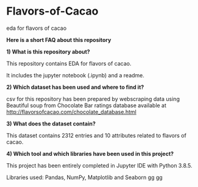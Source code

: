 # Flavors-of-Cacao
eda for flavors of cacao 

**Here is a short FAQ about this repository**

**1) What is this repository about?**

This repository contains EDA for flavors of cacao.

It includes the jupyter notebook (.ipynb) and a readme.

**2) Which dataset has been used and where to find it?**

csv for this repository has been prepared by webscraping data using Beautiful soup from Chocolate Bar ratings database available at http://flavorsofcacao.com/chocolate_database.html

**3) What does the dataset contain?**

This dataset contains 2312 entries and 10 attributes related to flavors of cacao.

**4) Which tool and which libraries have been used in this project?**

This project has been entirely completed in Jupyter IDE with Python 3.8.5.

Libraries used: Pandas, NumPy, Matplotlib and Seaborn
gg
gg
